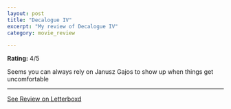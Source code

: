 ```yaml
---
layout: post
title: "Decalogue IV"
excerpt: "My review of Decalogue IV"
category: movie_review

---
```


**Rating:** 4/5

Seems you can always rely on Janusz Gajos to show up when things get uncomfortable

<hr>

[See Review on Letterboxd](https://boxd.it/3rialr)
